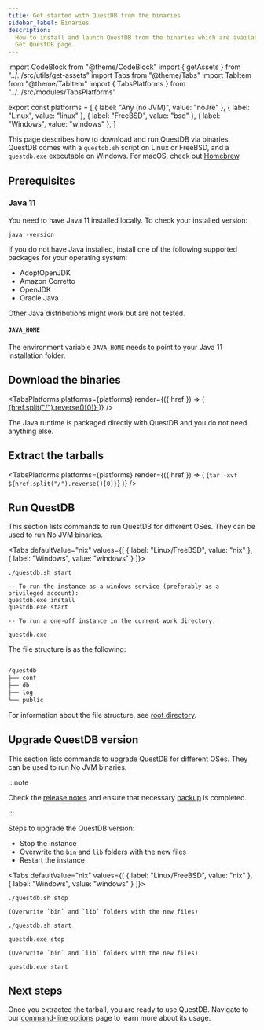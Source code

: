 ```yaml
---
title: Get started with QuestDB from the binaries
sidebar_label: Binaries
description:
  How to install and launch QuestDB from the binaries which are available on the
  Get QuestDB page.
---
```


import CodeBlock from "@theme/CodeBlock"
import { getAssets } from "../../src/utils/get-assets"
import Tabs from "@theme/Tabs"
import TabItem from "@theme/TabItem"
import { TabsPlatforms } from "../../src/modules/TabsPlatforms"

export const platforms = [
  { label: "Any (no JVM)", value: "noJre" },
  { label: "Linux", value: "linux" },
  { label: "FreeBSD", value: "bsd" },
  { label: "Windows", value: "windows" },
]

This page describes how to download and run QuestDB via binaries. QuestDB comes
with a `questdb.sh` script on Linux or FreeBSD, and a `questdb.exe` executable
on Windows. For macOS, check out [Homebrew](/docs/get-started/homebrew/).

## Prerequisites

### Java 11

You need to have Java 11 installed locally. To check your installed version:

```shell
java -version
```

If you do not have Java installed, install one of the following supported
packages for your operating system:

- AdoptOpenJDK
- Amazon Corretto
- OpenJDK
- Oracle Java

Other Java distributions might work but are not tested.

#### `JAVA_HOME`

The environment variable `JAVA_HOME` needs to point to your Java 11 installation
folder.

## Download the binaries

<!-- prettier-ignore-start -->

<TabsPlatforms
  platforms={platforms}
  render={({ href }) => (
    <a href={href} rel="noopener noreferrer" target="_blank">
      {href.split("/").reverse()[0]}
    </a>
  )}
/>

<!-- prettier-ignore-end -->

The Java runtime is packaged directly with QuestDB and you do not need anything
else.

## Extract the tarballs

<!-- prettier-ignore-start -->

<TabsPlatforms
  platforms={platforms}
  render={({ href }) => (
    <CodeBlock className="language-shell">
      {`tar -xvf ${href.split("/").reverse()[0]}`}
    </CodeBlock>
  )}
/>

<!-- prettier-ignore-end -->

## Run QuestDB

This section lists commands to run QuestDB for different OSes. They can be used
to run No JVM binaries.

<!-- prettier-ignore-start -->

<Tabs defaultValue="nix"
values={[
  { label: "Linux/FreeBSD", value: "nix" },
  { label: "Windows", value: "windows" }
]}>

<!-- prettier-ignore-end -->

<TabItem value="nix">


```shell
./questdb.sh start
```

</TabItem>


<TabItem value="windows">


```shell
-- To run the instance as a windows service (preferably as a privileged account):
questdb.exe install
questdb.exe start

-- To run a one-off instance in the current work directory:

questdb.exe
```

</TabItem>


</Tabs>


The file structure is as the following:

```bash

/questdb
├── conf
├── db
├── log
└── public
```

For information about the file structure, see
[root directory](/docs/concept/root-directory-structure/).

## Upgrade QuestDB version

This section lists commands to upgrade QuestDB for different OSes. They can be used
to run No JVM binaries.

:::note

Check the [release notes](https://github.com/questdb/questdb/releases) and
ensure that necessary [backup](/docs/operations/backup/) is completed.

:::

Steps to upgrade the QuestDB version:

- Stop the instance
- Overwrite the `bin` and `lib` folders with the new files
- Restart the instance

<!-- prettier-ignore-start -->

<Tabs defaultValue="nix"
values={[
  { label: "Linux/FreeBSD", value: "nix" },
  { label: "Windows", value: "windows" }
]}>

<!-- prettier-ignore-end -->

<TabItem value="nix">


```shell
./questdb.sh stop

(Overwrite `bin` and `lib` folders with the new files)

./questdb.sh start
```

</TabItem>


<TabItem value="windows">


```shell
questdb.exe stop

(Overwrite `bin` and `lib` folders with the new files)

questdb.exe start
```

</TabItem>


</Tabs>


## Next steps

Once you extracted the tarball, you are ready to use QuestDB. Navigate to our
[command-line options](/docs/reference/command-line-options/) page to learn more
about its usage.
